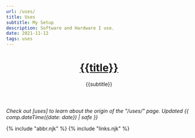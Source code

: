 ```yaml
---
url: /uses/
title: Uses
subtitle: My Setup
description: Software and Hardware I use.
date: 2021-11-12
tags: uses
---
```


<header>

# [{{title}}](/)

{{subtitle}}

</header><footer>

_Check out [uses] to learn about the origin of the "/uses/" page. Updated {{ comp.dateTime({date: date}) | safe }}_

</footer>

{% include "abbr.njk" %}
{% include "links.njk" %}
